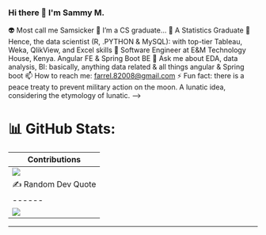 ### Hi there 👋 I'm Sammy M.
👽 Most call me Samsicker
🔭 I’m a CS graduate...
🌱 A Statistics Graduate
👯 Hence, the data scientist (R, .PYTHON & MySQL): with top-tier Tableau, Weka, QlikView, and Excel skills
🤔 Software Engineer at E&M Technology House, Kenya. Angular FE & Spring Boot BE
💬 Ask me about EDA, data analysis, BI: basically, anything data related & all things angular & Spring boot
📫 How to reach me: farrel.82008@gmail.com
⚡ Fun fact: there is a peace treaty to prevent military action on the moon. A lunatic idea, considering the etymology of lunatic.
-->


<!-- # 💻 Tech Stack:
| Mobile |  |  |  |
| ------ | ------ | ------ | ------ |
| ![Kotlin](https://img.shields.io/badge/kotlin-%230095D5.svg?style=for-the-badge&logo=kotlin&logoColor=white) | ![Flutter](https://img.shields.io/badge/Flutter-%2302569B.svg?style=for-the-badge&logo=Flutter&logoColor=white) | ![Java](https://img.shields.io/badge/java-%23ED8B00.svg?style=for-the-badge&logo=java&logoColor=white) | ![Dart](https://img.shields.io/badge/dart-%230175C2.svg?style=for-the-badge&logo=dart&logoColor=white) |

| Others |  |  |  |  |  |  |  |
| ------ | ------ | ------ | ------ | ------ | ------ | ------ | ------ |
|  ![JavaScript](https://img.shields.io/badge/javascript-%23323330.svg?style=for-the-badge&logo=javascript&logoColor=%23F7DF1E) | ![C#](https://img.shields.io/badge/c%23-%23239120.svg?style=for-the-badge&logo=c-sharp&logoColor=white) |  ![Firebase](https://img.shields.io/badge/firebase-%23039BE5.svg?style=for-the-badge&logo=firebase) | ![Vercel](https://img.shields.io/badge/vercel-%23000000.svg?style=for-the-badge&logo=vercel&logoColor=white) | ![Adobe Dreamweaver](https://img.shields.io/badge/Adobe%20Dreamweaver-FF61F6.svg?style=for-the-badge&logo=Adobe%20Dreamweaver&logoColor=white) | ![Adobe Photoshop](https://img.shields.io/badge/adobephotoshop-%2331A8FF.svg?style=for-the-badge&logo=adobephotoshop&logoColor=white) |  ![Canva](https://img.shields.io/badge/Canva-%2300C4CC.svg?style=for-the-badge&logo=Canva&logoColor=white) |  ![Figma](https://img.shields.io/badge/figma-%23F24E1E.svg?style=for-the-badge&logo=figma&logoColor=white) | -->


# 📊 GitHub Stats:

| Contributions |
| ------ |
| ![](https://github-readme-streak-stats.herokuapp.com/?user=SW-Muriu&theme=dark&hide_border=false) |
| ✍️ Random Dev Quote |
| ------ |
| ![](https://quotes-github-readme.vercel.app/api?type=horizontal&theme=radical) |
---



